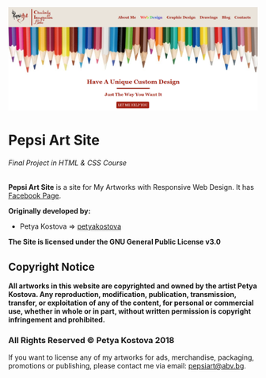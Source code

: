 ![Home Page Topping](images/screenshots/home-page-topping.png "Home Page Topping")

# Pepsi Art Site

###### Final Project in HTML & CSS Course

**Pepsi Art Site** is a site for My Artworks with Responsive Web Design. It has [Facebook Page](https://www.facebook.com/PepsiArtBG/). 

**Originally developed by:**
* Petya Kostova => [petyakostova](https://github.com/petyakostova)

**The Site is licensed under the GNU General Public License v3.0**

## Copyright Notice

**All artworks in this website are copyrighted and owned by the artist Petya Kostova. Any reproduction, modification, publication, transmission, transfer, or exploitation of any of the content, for personal or commercial use, whether in whole or in part, without written permission is copyright infringement and prohibited.**

### All Rights Reserved © Petya Kostova 2018

If you want to license any of my artworks for ads, merchandise, packaging, promotions or publishing, please contact me via email: pepsiart@abv.bg.
